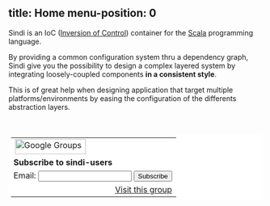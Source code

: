 
title: Home
menu-position: 0
---
Sindi is an IoC ([Inversion of Control](http://martinfowler.com/articles/injection.html)) container for the [Scala](http://www.scala-lang.org) programming language.

By providing a common configuration system thru a dependency graph,  
Sindi give you the possibility to design a complex layered system by integrating loosely-coupled components **in a consistent style**.

This is of great help when designing application that target multiple platforms/environments by easing the configuration of the differents abstraction layers.

<div align="center">
  <br/>
  <table border=0 style="background-color: #fff; padding: 5px;" cellspacing=0>
    <tr><td>
    <img src="http://groups.google.com/intl/en/images/logos/groups_logo_sm.gif"
           height=30 width=140 alt="Google Groups">
    </td></tr>
    <tr><td style="padding-left: 5px">
    <b>Subscribe to sindi-users</b>
    </td></tr>
    <form action="http://groups.google.com/group/sindi-users/boxsubscribe">
    <tr><td style="padding-left: 5px;">
    Email: <input type=text name=email>
    <input type=submit name="sub" value="Subscribe">
    </td></tr>
  </form>
  <tr><td align=right>
    <a href="http://groups.google.com/group/sindi-users">Visit this group</a>
  </td></tr>
  </table>
  <br/>
</div>
